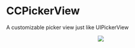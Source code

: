 # CCPickerView
A customizable picker view just like UIPickerView

<p align="center"><img src ="https://github.com/demoncraz/CCPickerView/blob/master/demo.gif = 200x" /></p>

